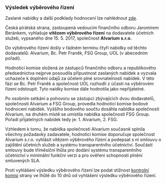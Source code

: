 ### Výsledek výběrového řízení

Zaslané nabídky a další podklady hodnocení lze nahlédnout [zde](https://drive.google.com/drive/folders/0B2KOx-eEDvKXZjg0UnpoNzV0cjg?usp=sharing).


Česká pirátská strana, zastoupená vedoucím finančního odboru Jaromírem Beránkem, vyhlašuje **vítězem výběrového řízení** na dodavatele účetních služeb, vypsaného dne 15. 5. 2017, společnost **Alvarium s.r.o.**

Do výběrového řízení došly v řádném termínu čtyři nabídky od těchto dodavatelů: Alvarium, Bc. Petr Franěk, FSG Group, UOL (v abecedním pořadí). 

Hodnoticí komise složená ze zástupců finančního odboru a republikového předsednictva nejprve posoudila přípustnost zaslaných nabídek a vyzvala uchazeče k doplnění údajů za účelem plné srovnatelnosti nabídek. V této fázi se Bc. Petr Franěk a společnost UOL rozhodli z účasti na výběrovém řízení odstoupit. Tyto naídky komise dále hodnotila jako nepřijatelné.

Po osobním setkání a pohovoru se zástupci zbývajících dvou dodavatelů, společností Alvarium a FSG Group, provedla hodnoticí komise bodové hodnocení nabídek. Vyššího bodového součtu dosáhla nabídka společnosti Alvarium, na druhém místě se umístila nabídka společnosti FSG Group. Pořadí přijatelných nabídek tedy je: 1. Alvarium, 2. FSG.

Vzhledem k tomu, že nabídka společnosti Alvarium současně splnila všechny požadavky zadavatele, hodnoticí komise doporučuje společnost Alvarium s.r.o. vyhlásit vítězem výběrového řízení a podepsat s ní smlouvu o zajištění účetních služeb a systému transparentního účetnictví. Součástí smlouvy bude tříměsíční lhůta pro dodání systému transparentního účetnictví v minimální funkční verzi a pro ověření schopnosti plnění smluvených SLA.

Proti vyhlášení výsledku výběrového řízení lze podat stížnost [kontrolní komisi](https://wiki.pirati.cz/kk/start) strany ve lhůtě do 10 dnů od vyhlášení výsledku výběrového řízení.
